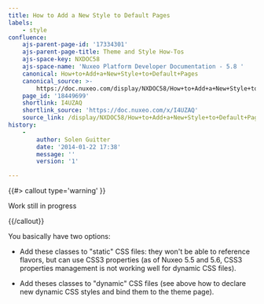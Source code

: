 ```yaml
---
title: How to Add a New Style to Default Pages
labels:
    - style
confluence:
    ajs-parent-page-id: '17334301'
    ajs-parent-page-title: Theme and Style How-Tos
    ajs-space-key: NXDOC58
    ajs-space-name: 'Nuxeo Platform Developer Documentation - 5.8 '
    canonical: How+to+Add+a+New+Style+to+Default+Pages
    canonical_source: >-
        https://doc.nuxeo.com/display/NXDOC58/How+to+Add+a+New+Style+to+Default+Pages
    page_id: '18449699'
    shortlink: I4UZAQ
    shortlink_source: 'https://doc.nuxeo.com/x/I4UZAQ'
    source_link: /display/NXDOC58/How+to+Add+a+New+Style+to+Default+Pages
history:
    - 
        author: Solen Guitter
        date: '2014-01-22 17:38'
        message: ''
        version: '1'

---
```

{{#> callout type='warning' }}

Work still in progress

{{/callout}}

You basically have two options:

*   Add these classes to "static" CSS files: they won't be able to reference flavors, but can use CSS3 properties (as of Nuxeo 5.5 and 5.6, CSS3 properties management is not working well for dynamic CSS files).

*   Add theses classes to "dynamic" CSS files (see above how to declare new dynamic CSS styles and bind them to the theme page).